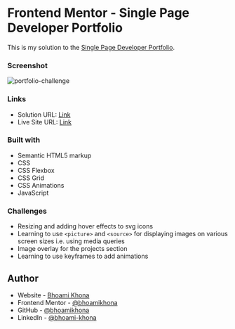 # Frontend Mentor - Single Page Developer Portfolio

This is my solution to the [Single Page Developer Portfolio](https://www.frontendmentor.io/challenges/singlepage-developer-portfolio-bBVj2ZPi-x).

### Screenshot

![portfolio-challenge](https://github.com/bhoamikhona/frontend-mentor-challenges/assets/50435319/d5cdb28d-a58d-4399-8ac7-6ab61c9aef17)

### Links

- Solution URL: [Link]()
- Live Site URL: [Link]()

### Built with

- Semantic HTML5 markup
- CSS
- CSS Flexbox
- CSS Grid
- CSS Animations
- JavaScript

### Challenges

- Resizing and adding hover effects to svg icons
- Learning to use `<picture>` and `<source>` for displaying images on various screen sizes i.e. using media queries
- Image overlay for the projects section
- Learning to use keyframes to add animations

## Author

- Website - [Bhoami Khona](https://bhoamikhona.github.io/bhoami-khona-website/)
- Frontend Mentor - [@bhoamikhona](https://www.frontendmentor.io/profile/bhoamikhona)
- GitHub - [@bhoamikhona](https://github.com/bhoamikhona)
- LinkedIn - [@bhoami-khona](https://www.linkedin.com/in/bhoami-khona/)
